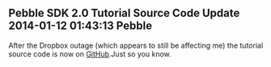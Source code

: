 Pebble SDK 2.0 Tutorial Source Code Update
2014-01-12 01:43:13
Pebble
---

After the Dropbox outage (which appears to still be affecting me) the tutorial source code is now on <a href="http://github.com/C-D-Lewis">GitHub</a>.Just so you know.
